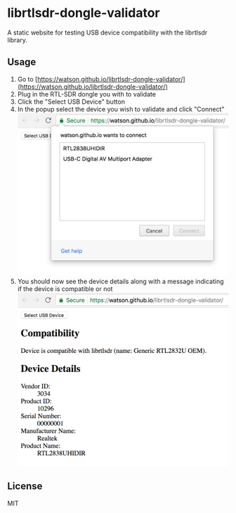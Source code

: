 # librtlsdr-dongle-validator

A static website for testing USB device compatibility with the librtlsdr
library.

## Usage

1. Go to
   [https://watson.github.io/librtlsdr-dongle-validator/](https://watson.github.io/librtlsdr-dongle-validator/)
1. Plug in the RTL-SDR dongle you with to validate
1. Click the "Select USB Device" button
1. In the popup select the device you wish to validate and click
   "Connect"
   ![Google Chrome WebUSB device pairing window](pair.png)
1. You should now see the device details along with a message indicating
   if the device is compatible or not
   ![Post pairing](paired.png)

## License

MIT
